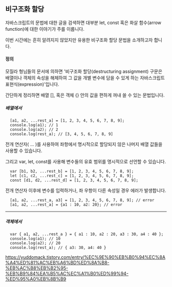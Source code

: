 <h2>비구조화 할당</h2>

자바스크립트의 문법에 대한 글을 검색하면 대부분 let, const 혹은 화살 함수(arrow function)에 대한 이야기가 주를 이룹니다.

이번 시간에는 흔히 알려지지 않았지만 유용한 비구조화 할당 문법을 소개하고자 합니다.

<h4>정의</h4>
모질라 형님들의 문서에 의하면 '비구조화 할당(destructuring assignment) 구문은 배열이나 객체의 속성을 해체하여 그 값을 개별 변수에 담을 수 있게 하는 자바스크립트 표현식(expression)'입니다.

간단하게 정리하면 배열 [], 혹은 객체 {} 안의 값을 편하게 꺼내 쓸 수 있는 문법입니다.

<h5>배열에서</h5>  

```
  [a1, a2, ...rest_a] = [1, 2, 3, 4, 5, 6, 7, 8, 9];
  console.log(a1); // 1
  console.log(a2); // 2
  console.log(rest_a); // [3, 4, 5, 6, 7, 8, 9]
```

전개 연산자( ... )를 사용하여 좌항에서 명시적으로 할당되지 않은 나머지 배열 값들을 사용할 수 있습니다.

그리고 var, let, const를 사용해 변수들의 유효 범위를 명시적으로 선언할 수 있습니다.

```
  var [b1, b2, ...rest_b] = [1, 2, 3, 4, 5, 6, 7, 8, 9];
  let [c1, c2, ...rest_c] = [1, 2, 3, 4, 5, 6, 7, 8, 9];
  const [d1, d2, ...rest_d] = [1, 2, 3, 4, 5, 6, 7, 8, 9];
```

전개 연산자 이후에 변수를 입력하거나, 좌 우항이 다른 속성일 경우 에러가 발생합니다.

```
  [a1, a2, ...rest_a, a3] = [1, 2, 3, 4, 5, 6, 7, 8, 9]; // error
  [a1, a2, ...rest_a] = {a1 : 10, a2: 20}; // error
```

***

<h5>객체에서</h5>

```
  var { a1, a2, ...rest_a } = { a1 : 10, a2 : 20, a3 : 30, a4 : 40 };
  console.log(a1); // 10
  console.log(a2); // 20
  console.log(rest_a); // { a3: 30, a4: 40 }
```

https://yuddomack.tistory.com/entry/%EC%9E%90%EB%B0%94%EC%8A%A4%ED%81%AC%EB%A6%BD%ED%8A%B8-%EB%AC%B8%EB%B2%95-%EB%B9%84%EA%B5%AC%EC%A1%B0%ED%99%94-%ED%95%A0%EB%8B%B9
